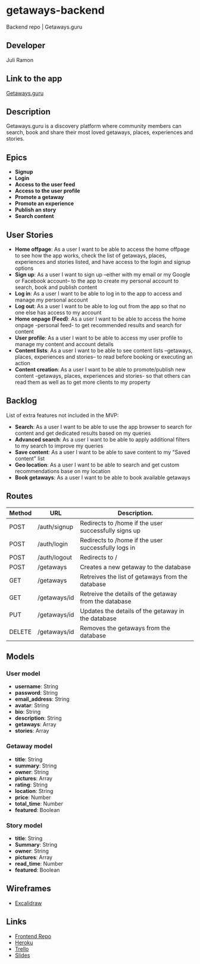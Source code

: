 # getaways-backend
Backend repo | Getaways.guru

## Developer
Juli Ramon

## Link to the app
[Getaways.guru](#)

## Description

Getaways.guru is a discovery platform where community members can search, book and share their most loved getaways, places, experiences and stories.

## Epics

- **Signup**
- **Login**
- **Access to the user feed**
- **Access to the user profile**
- **Promote a getaway**
- **Promote an experience**
- **Publish an story**
- **Search content**

## User Stories

- **Home offpage**: As a user I want to be able to access the home offpage to see how the app works, check the list of getaways, places, experiences and stories listed, and have access to the login and signup options
- **Sign up**: As a user I want to sign up –either with my email or my Google or Facebook account– to the app to create my personal account to search, book and publish content
- **Log in**: As a user I want to be able to log in to the app to access and manage my personal account
- **Log out**: As a user I want to be able to log out from the app so that no one else has access to my account
- **Home onpage (Feed)**: As a user I want to be able to access the home onpage -personal feed- to get recommended results and search for content
- **User profile**: As a user I want to be able to access my user profile to manage my content and account details
- **Content lists**: As a user I want to be able to see content lists –getaways, places, experiences and stories– to read before booking or executing an action
- **Content creation**: As a user I want to be able to promote/publish new content -getaways, places, experiences and stories- so that others can read them as well as to get more clients to my property

## Backlog
List of extra features not included in the MVP:

- **Search**: As a user I want to be able to use the app browser to search for content and get dedicated results based on my queries
- **Advanced search**: As a user I want to be able to apply additional filters to my search to improve my queries
- **Save content**: As a user I want to be able to save content to my "Saved content" list
- **Geo location**: As a user I want to be able to search and get custom recommendations base on my location
- **Book getaways**: As a user I want to be able to book available getaways

## Routes

|Method|URL|Description.                                                  |
|------|------------|-----------------------------------------------------|
|POST  |/auth/signup|Redirects to /home if the user successfully signs up |
|POST  |/auth/login |Redirects to /home if the user successfully logs in  |
|POST  |/auth/logout|Redirects to /                                       |
|POST  |/getaways   |Creates a new getaway to the database                |
|GET   |/getaways   |Retreives the list of getaways from the database     |
|GET   |/getaways/id|Retreive the details of the getaway from the database|
|PUT   |/getaways/id|Updates the details of the getaway in the database   |
|DELETE|/getaways/id|Removes the getaways from the database               |

## Models
### User model
- **username**: String
- **password**: String
- **email_address**: String
- **avatar**: String
- **bio**: String
- **description**: String
- **getaways**: Array
- **stories**: Array
### Getaway model
- **title**: String
- **summary**: String
- **owner**: String
- **pictures**: Array
- **rating**: String
- **location**: String
- **price**: Number
- **total_time**: Number
- **featured**: Boolean
### Story model
- **title**: String
- **Summary**: String
- **owner**: String
- **pictures**: Array
- **read_time**: Number
- **featured**: Boolean

## Wireframes
- [Excalidraw](https://excalidraw.com/#json=5202385194450944,ItMtODZ9uvL91BZOFA31vg)

## Links
- [Frontend Repo](https://github.com/juliramon/getaways-frontend)
- [Heroku](#)
- [Trello](#)
- [Slides](#)
